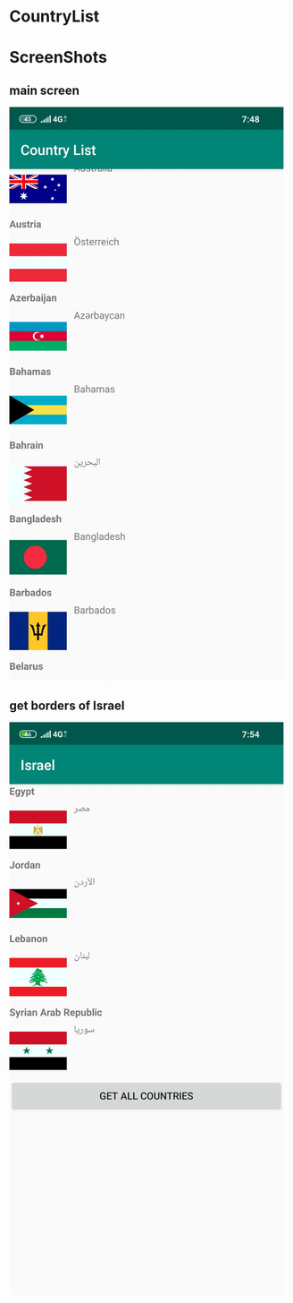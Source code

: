 # CountryList


# ScreenShots

## main screen
![main](main.jpeg)

## get borders of Israel

![israel](israel.jpeg)

